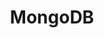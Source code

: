 ---
blog: https://www.mongodb.com/blog
codehost: https://github.com/https://github.com/mongodb
facebook: https://facebook.com/mongodb
images:
- mongodb-icon.svg
- mongodb-ar21.svg
logohandle: mongodb
sort: mongodb
tags:
- database
- nosql
title: MongoDB
twitter: https://x.com/MongoDB
website: https://www.mongodb.com/
wikipedia: https://en.wikipedia.org/wiki/MongoDB
---